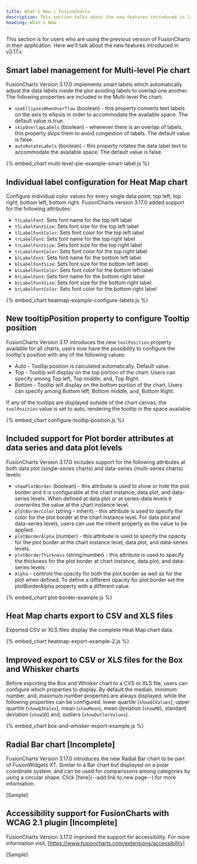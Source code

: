 ```yaml
---
title: What's New | FusionCharts
description: This section talks about the new features introduced in latest version.
heading: What's New
---
```


This section is for users who are using the previous version of FusionCharts in their application. Here we'll talk about the new features introduced in v3.17.x.

## Smart label management for Multi-level Pie chart

FusionCharts Version 3.17.0 implements smart labels which automatically adjust the data labels inside the plot avoiding labels to overlap one another. The following properties are included in the Multi-level Pie chart:
-  `useEllipsesWhenOverflow` (boolean) - this property converts text labels on the axis to ellipsis in order to accommodate the available space. The default value is true. 
-  `skipOverlapLabels` (boolean) - whenever there is an overlap of labels, this property skips them to avoid congestion of labels. The default value is false.
-  `autoRotateLabels` (boolean) - this property rotates the data label text to accommodate the available space. The default value is false.

{% embed_chart multi-level-pie-example-smart-label.js %}

## Individual label configuration for Heat Map chart

Configure individual color values for every single data point; top left, top right, bottom left, bottom right. FusionCharts version 3.17.0 added support for the following attributes:
-  `tlLabelFont`: Sets font name for the top left label
-  `tlLabelFontSize`: Sets font size for the top left label
-  `tlLabelFontColor`: Sets font color for the top left label
-  `trLabelFont`: Sets font name for the top right label
-  `trLabelFontSize`: Sets font size for the top right label
-  `trLabelFontColor`: Sets font color for the top right label
-  `blLabelFont`: Sets font name for the bottom left label
-  `blLabelFontSize`: Sets font size for the bottom left label
-  `blLabelFontColor`: Sets font color for the bottom left label
-  `brLabelFont`: Sets font name for the bottom right label
-  `brLabelFontSize`: Sets font size for the bottom right label
-  `brLabelFontColor`: Sets font color for the bottom right label

{% embed_chart heatmap-example-configure-labels.js %}

## New tooltipPosition property to configure Tooltip position

FusionCharts Version 3.17 introduces the new `toolPosition` property available for all charts, users now have the possibility to configure the tooltip's position with any of the following values:

-  Auto - Tooltip position is calculated automatically. Default value. 
-  Top - Tooltip will display on the top portion of the chart. Users can specify among Top left, Top middle, and, Top Right. 
-  Bottom - Tooltip will display on the bottom portion of the chart. Users can specify among Bottom left, Bottom middle, and, Bottom Right. 

If any of the tooltips are displayed outside of the chart canvas, the `toolPosition` value is set to auto, rendering the tooltip in the space available

{% embed_chart configure-tooltip-position.js %}

## Included support for Plot border attributes at data series and data plot levels

FusionCharts Version 3.17.0 includes support for the following attributes at both data plot (single-series charts) and data-series (multi-series charts) levels:

- `showPlotBorder` (boolean) - this attribute is used to show or hide the plot border and it is configurable at the chart instance, data plot, and data-series levels. When defined at data plot or at series-data levels it overwrites the value at the chart instance level.   
-  `plotBorderColor` (string - inherit) - this attribute is used to specify the color for the plot border at the chart instance level. For data plot and data-series levels, users can use the inherit property as the value to be applied.  
-  `plotBorderAlpha` (number) - this attribute is used to specify the opacity for the plot border at the chart instance level, data plot, and data-series levels. 
-  `plotBorderThickness` (string/number) - this attribute is used to specify the thickness for the plot border at chart instance, data plot, and data-series levels.
-  `Alpha` - controls the opacity for both the plot border as well as for the plot when defined. To define a different opacity for plot border set the plotBorderAlpha property with a different value. 

{% embed_chart plot-border-example.js %}

## Heat Map charts export to CSV and XLS files

Exported CSV or XLS files display the complete Heat Map chart data. 

{% embed_chart heatmap-export-example-2.js %}

## Improved export to CSV or XLS files for the Box and Whisker charts

Before exporting the Box and Whisker chart to a CVS or XLS file, users can configure which properties to display. By default the median, minimum number, and, maximum number properties are always displayed, while the following properties can be configured: lower quartile (`showQ1Values`), upper quartile (`showQ3Vales`), mean (`showMean`), mean deviation (`showMD`), standard deviation (`showSD`) and, outliers (`showOutlerValues`). 

{% embed_chart box-and-whisker-export-example.js %}

## Radial Bar chart [Incomplete]
FusionCharts Version 3.17.0 introduces the new Radial Bar chart to be part of FusionWidgets XT. Similar to a Bar chart but displayed on a polar coordinate system, and can be used for comparissons among categories by using a circular shape. Click [here](--add link to new page--) for more information. 

[Sample]

## Accessibility support for FusionCharts with WCAG 2.1 plugin [Incomplete]
FusionCharts Version 3.17.0 improved the support for accessibility. For more information visit, [https://www.fusioncharts.com/extensions/accessibility]

[Sample]

